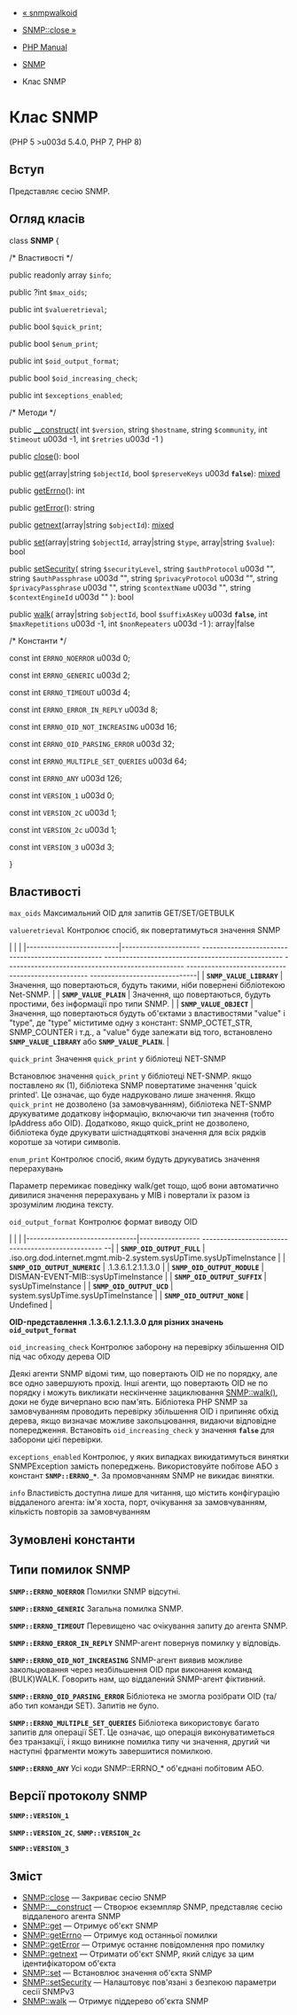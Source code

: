 - [« snmpwalkoid](function.snmpwalkoid.md)
- [SNMP::close »](snmp.close.md)

- [PHP Manual](index.md)
- [SNMP](book.snmp.md)
- Клас SNMP

# Клас SNMP

(PHP 5 \>u003d 5.4.0, PHP 7, PHP 8)

## Вступ

Представляє сесію SNMP.

## Огляд класів

class **SNMP** {

/\* Властивості \*/

public readonly array `$info`;

public ?int `$max_oids`;

public int `$valueretrieval`;

public bool `$quick_print`;

public bool `$enum_print`;

public int `$oid_output_format`;

public bool `$oid_increasing_check`;

public int `$exceptions_enabled`;

/\* Методи \*/

public [\_\_construct](snmp.construct.md)(
int `$version`,
string `$hostname`,
string `$community`,
int `$timeout` u003d -1,
int `$retries` u003d -1
)

public [close](snmp.close.md)(): bool

public [get](snmp.get.md)(array\|string `$objectId`, bool
`$preserveKeys` u003d **`false`**):
[mixed](language.types.declarations.md#language.types.declarations.mixed)

public [getErrno](snmp.geterrno.md)(): int

public [getError](snmp.geterror.md)(): string

public [getnext](snmp.getnext.md)(array\|string `$objectId`):
[mixed](language.types.declarations.md#language.types.declarations.mixed)

public [set](snmp.set.md)(array\|string `$objectId`, array\|string
`$type`, array\|string `$value`): bool

public [setSecurity](snmp.setsecurity.md)(
string `$securityLevel`,
string `$authProtocol` u003d "",
string `$authPassphrase` u003d "",
string `$privacyProtocol` u003d "",
string `$privacyPassphrase` u003d "",
string `$contextName` u003d "",
string `$contextEngineId` u003d ""
): bool

public [walk](snmp.walk.md)(
array\|string `$objectId`,
bool `$suffixAsKey` u003d **`false`**,
int `$maxRepetitions` u003d -1,
int `$nonRepeaters` u003d -1
): array\|false

/\* Константи \*/

const int `ERRNO_NOERROR` u003d 0;

const int `ERRNO_GENERIC` u003d 2;

const int `ERRNO_TIMEOUT` u003d 4;

const int `ERRNO_ERROR_IN_REPLY` u003d 8;

const int `ERRNO_OID_NOT_INCREASING` u003d 16;

const int `ERRNO_OID_PARSING_ERROR` u003d 32;

const int `ERRNO_MULTIPLE_SET_QUERIES` u003d 64;

const int `ERRNO_ANY` u003d 126;

const int `VERSION_1` u003d 0;

const int `VERSION_2C` u003d 1;

const int `VERSION_2c` u003d 1;

const int `VERSION_3` u003d 3;

}

## Властивості

`max_oids`
Максимальний OID для запитів GET/SET/GETBULK

`valueretrieval`
Контролює спосіб, як повертатимуться значення SNMP

| | |
|--------------------------|---------------------- -------------------------------------------------- -------------------------------------------------- -------------------------------------------------- -------------------------------------------------- ------------------------------|
| **`SNMP_VALUE_LIBRARY`** | Значення, що повертаються, будуть такими, ніби повернені бібліотекою Net-SNMP. |
| **`SNMP_VALUE_PLAIN`** | Значення, що повертаються, будуть простими, без інформації про типи SNMP. |
| **`SNMP_VALUE_OBJECT`** | Значення, що повертаються будуть об'єктами з властивостями "value" і "type", де "type" міститиме одну з констант: SNMP_OCTET_STR, SNMP_COUNTER і т.д., а "value" буде залежати від того, встановлено **`SNMP_VALUE_LIBRARY`** або **`SNMP_VALUE_PLAIN`**. |

`quick_print`
Значення `quick_print` у бібліотеці NET-SNMP

Встановлює значення `quick_print` у бібліотеці NET-SNMP. якщо поставлено
як (1), бібліотека SNMP повертатиме значення 'quick printed'.
Це означає, що буде надруковано лише значення. Якщо `quick_print` не
дозволено (за замовчуванням), бібліотека NET-SNMP друкуватиме
додаткову інформацію, включаючи тип значення (тобто IpAddress або
OID). Додатково, якщо quick_print не дозволено, бібліотека буде
друкувати шістнадцяткові значення для всіх рядків коротше за чотири
символів.

`enum_print`
Контролює спосіб, яким будуть друкуватись значення перерахувань

Параметр перемикає поведінку walk/get тощо, щоб вони автоматично
дивилися значення перерахувань у MIB і повертали їх разом із зрозумілим
людина тексту.

`oid_output_format`
Контролює формат виводу OID

| | |
|-------------------------------|----------------- -------------------------------------------------- --|
| **`SNMP_OID_OUTPUT_FULL`** | .iso.org.dod.internet.mgmt.mib-2.system.sysUpTime.sysUpTimeInstance |
| **`SNMP_OID_OUTPUT_NUMERIC`** | .1.3.6.1.2.1.1.3.0 |
| **`SNMP_OID_OUTPUT_MODULE`** | DISMAN-EVENT-MIB::sysUpTimeInstance |
| **`SNMP_OID_OUTPUT_SUFFIX`** | sysUpTimeInstance |
| **`SNMP_OID_OUTPUT_UCD`** | system.sysUpTime.sysUpTimeInstance |
| **`SNMP_OID_OUTPUT_NONE`** | Undefined |

**OID-представлення .1.3.6.1.2.1.1.3.0 для різних значень
`oid_output_format`**

`oid_increasing_check`
Контролює заборону на перевірку збільшення OID під час обходу дерева OID

Деякі агенти SNMP відомі тим, що повертають OID не по порядку, але
все одно завершують прохід. Інші агенти, що повертають OID не по порядку
і можуть викликати нескінченне зациклювання [SNMP::walk()](snmp.walk.md),
доки не буде вичерпано всю пам'ять. Бібліотека PHP SNMP за замовчуванням
проводить перевірку збільшення OID і припиняє обхід дерева, якщо
визначає можливе закольцювання, видаючи відповідне
попередження. Встановіть `oid_increasing_check` у значення **`false`**
для заборони цієї перевірки.

`exceptions_enabled`
Контролює, у яких випадках викидатимуться винятки
SNMPException замість попереджень. Використовуйте побітове АБО з
констант **`SNMP::ERRNO_*`**. За промовчанням SNMP не викидає
винятки.

`info`
Властивість доступна лише для читання, що містить конфігурацію віддаленого
агента: ім'я хоста, порт, очікування за замовчуванням, кількість
повторів за замовчуванням

## Зумовлені константи

## Типи помилок SNMP

**`SNMP::ERRNO_NOERROR`**
Помилки SNMP відсутні.

**`SNMP::ERRNO_GENERIC`**
Загальна помилка SNMP.

**`SNMP::ERRNO_TIMEOUT`**
Перевищено час очікування запиту до агента SNMP.

**`SNMP::ERRNO_ERROR_IN_REPLY`**
SNMP-агент повернув помилку у відповідь.

**`SNMP::ERRNO_OID_NOT_INCREASING`**
SNMP-агент виявив можливе закольцювання через незбільшення OID при
виконання команд (BULK)WALK. Говорить нам, що віддалений SNMP-агент
фіктивний.

**`SNMP::ERRNO_OID_PARSING_ERROR`**
Бібліотека не змогла розібрати OID (та/або тип команди SET). Запитів
не було.

**`SNMP::ERRNO_MULTIPLE_SET_QUERIES`**
Бібліотека використовує багато запитів для операції SET. Це
означає, що операція виконуватиметься без транзакції, і якщо
виникне помилка типу чи значення, другий чи наступні фрагменти
можуть завершитися помилкою.

**`SNMP::ERRNO_ANY`**
Усі коди SNMP::ERRNO\_\* об'єднані побітовим АБО.

## Версії протоколу SNMP

**`SNMP::VERSION_1`**

**`SNMP::VERSION_2C`**, **`SNMP::VERSION_2c`**

**`SNMP::VERSION_3`**

## Зміст

- [SNMP::close](snmp.close.md) — Закриває сесію SNMP
- [SNMP::\_\_construct](snmp.construct.md) — Створює екземпляр SNMP,
представляє сесію віддаленого агента SNMP
- [SNMP::get](snmp.get.md) — Отримує об'єкт SNMP
- [SNMP::getErrno](snmp.geterrno.md) — Отримує код останньої помилки
- [SNMP::getError](snmp.geterror.md) — Отримує останнє повідомлення
про помилку
- [SNMP::getnext](snmp.getnext.md) — Отримати об'єкт SNMP, який
слідує за цим ідентифікатором об'єкта
- [SNMP::set](snmp.set.md) — Встановлює значення об'єкта SNMP
- [SNMP::setSecurity](snmp.setsecurity.md) — Налаштовує пов'язані з
безпекою параметри сесії SNMPv3
- [SNMP::walk](snmp.walk.md) — Отримує піддерево об'єкта SNMP
